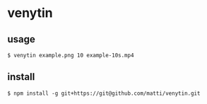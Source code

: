 # venytin

## usage

	$ venytin example.png 10 example-10s.mp4

## install

	$ npm install -g git+https://git@github.com/matti/venytin.git

